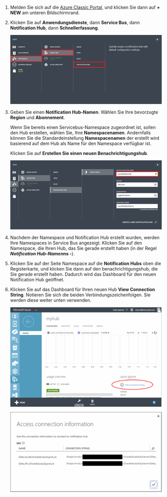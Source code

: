 

1. Melden Sie sich auf die [Azure Classic Portal](https://manage.windowsazure.com/), und klicken Sie dann auf **+ NEW** am unteren Bildschirmrand.

2. Klicken Sie auf **Anwendungsdienste**, dann **Service Bus**, dann **Notification Hub**, dann **Schnellerfassung**.

    ![](./media/notification-hubs-portal-create-new-hub/notification-hubs-create-from-portal.png)


3. Geben Sie einen **Notification Hub-Namen**. Wählen Sie Ihre bevorzugte **Region** und **Abonnement**. 
 
    Wenn Sie bereits einen Servicebus-Namespace zugeordnet ist, sollen den Hub erstellen, wählen Sie, Ihre **Namespacenamen**.  Andernfalls können Sie die Standardeinstellung **Namespacenamen** der erstellt wird basierend auf dem Hub als Name für den Namespace verfügbar ist. 

    Klicken Sie auf **Erstellen Sie einen neuen Benachrichtigungshub**.

    ![Festlegen von Eigenschaften für den Notification Hub](./media/notification-hubs-portal-create-new-hub/notification-hubs-create-from-portal2.png)

4. Nachdem der Namespace und Notification Hub erstellt wurden, werden Ihre Namespaces in Service Bus angezeigt. Klicken Sie auf den Namespace, die Ihren Hub, das Sie gerade erstellt haben (in der Regel ***Notification Hub-Namen*ns -**). 

5. Klicken Sie auf der Seite Namespace auf die **Notification Hubs** oben die Registerkarte, und klicken Sie dann auf den benachrichtigungshub, die Sie gerade erstellt haben. Dadurch wird das Dashboard für den neuen Notification Hub geöffnet.

6. Klicken Sie auf das Dashboard für Ihren neuen Hub **View Connection String**. Notieren Sie sich die beiden Verbindungszeichenfolgen. Sie werden diese weiter unten verwenden.

    ![](./media/notification-hubs-portal-create-new-hub/notification-hubs-view-connection-strings.png)

    ![](./media/notification-hubs-portal-create-new-hub/notification-hubs-connection-strings.png)




